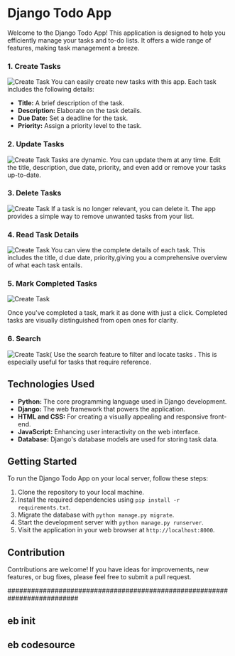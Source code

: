 # Django Todo App

Welcome to the Django Todo App! This application is designed to help you efficiently manage your tasks and to-do lists. It offers a wide range of features, making task management a breeze.

### 1. Create Tasks
![Create Task](https://github.com/Solomonkassa/Todoapp/raw/main/Assets/27.10.2023_15.45.34_REC.png)
You can easily create new tasks with this app. Each task includes the following details:

- **Title:** A brief description of the task.
- **Description:** Elaborate on the task details.
- **Due Date:** Set a deadline for the task.
- **Priority:** Assign a priority level to the task.
  
### 2. Update Tasks
![Create Task](https://github.com/Solomonkassa/Todoapp/blob/main/Assets/27.10.2023_15.57.12_REC.png)
Tasks are dynamic. You can update them at any time. Edit the title, description, due date, priority, and even add or remove your tasks up-to-date.

### 3. Delete Tasks
![Create Task](https://github.com/Solomonkassa/Todoapp/blob/main/Assets/27.10.2023_15.55.24_REC.png)
If a task is no longer relevant, you can delete it. The app provides a simple way to remove unwanted tasks from your list.

### 4. Read Task Details
![Create Task](https://github.com/Solomonkassa/Todoapp/blob/main/Assets/27.10.2023_15.52.39_REC.png)
You can view the complete details of each task. This includes the title, d due date, priority,giving you a comprehensive overview of what each task entails.

### 5. Mark Completed Tasks
![Create Task](https://github.com/Solomonkassa/Todoapp/blob/main/Assets/27.10.2023_15.55.24_REC.png)

Once you've completed a task, mark it as done with just a click. Completed tasks are visually distinguished from open ones for clarity.

### 6. Search 
![Create Task(](https://github.com/Solomonkassa/Todoapp/blob/main/Assets/27.10.2023_15.58.21_REC.png)
 Use the search feature to filter and locate tasks . This is especially useful for tasks that require reference.

## Technologies Used

- **Python:** The core programming language used in Django development.
- **Django:** The web framework that powers the application.
- **HTML and CSS:** For creating a visually appealing and responsive front-end.
- **JavaScript:** Enhancing user interactivity on the web interface.
- **Database:** Django's database models are used for storing task data.


## Getting Started

To run the Django Todo App on your local server, follow these steps:

1. Clone the repository to your local machine.
2. Install the required dependencies using `pip install -r requirements.txt`.
3. Migrate the database with `python manage.py migrate`.
4. Start the development server with `python manage.py runserver`.
5. Visit the application in your web browser at `http://localhost:8000`.

## Contribution

Contributions are welcome! If you have ideas for improvements, new features, or bug fixes, please feel free to submit a pull request.

##########################################################################


##  eb init

##  eb codesource 